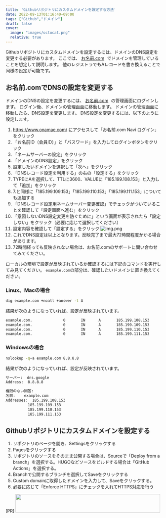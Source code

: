 ```yaml
---
title: 'Githubリポジトリにカスタムドメインを設定する方法'
date: 2022-09-13T01:16:40+09:00
tags: ["Github","ドメイン"]
draft: false
cover:
  image: "images/octocat.png"
  relative: true
---
```

Githubリポジトリにカスタムドメインを設定するには、ドメインのDNS設定を変更する必要があります。
ここでは、
<a href="https://px.a8.net/svt/ejp?a8mat=3TJBXA+BKRHS2+50+2HHVNM" rel="nofollow">お名前.com</a>
<img border="0" width="1" height="1" src="https://www19.a8.net/0.gif?a8mat=3TJBXA+BKRHS2+50+2HHVNM" alt="">
でドメインを管理していることを想定して説明します。
他のレジストラでもAレコードを書き換えることで同様の設定が可能です。




## お名前.comでDNSの設定を変更する
ドメインのDNSの設定を変更するには、
<a href="https://px.a8.net/svt/ejp?a8mat=3TJBXA+BKRHS2+50+2HHVNM" rel="nofollow">お名前.com</a>
<img border="0" width="1" height="1" src="https://www19.a8.net/0.gif?a8mat=3TJBXA+BKRHS2+50+2HHVNM" alt="">
の管理画面にログインします。
ログイン後、ドメインの管理画面に移動します。
ドメインの管理画面に移動したら、DNS設定を変更します。
DNS設定を変更するには、以下のように設定します。
1. https://www.onamae.com/ にアクセスして「お名前.com Navi ログイン」をクリック
2. 「お名前ID（会員ID）」と「パスワード」を入力してログインボタンをクリック
3. 「ネームサーバーの設定」をクリック
4. 「ドメインのDNS設定」をクリック
5. 設定したいドメインを選択して「次へ」をクリック
6. 「DNSレコード設定を利用する」の右の「設定する」をクリック
7. TYPEにAを選択して、TTLに3600、VALUEに「185.199.108.153」と入力して「追加」をクリック
8. 7.と同様に「185.199.109.153」「185.199.110.153」「185.199.111.153」についても追加する
9. 「DNSレコード設定用ネームサーバー変更確認」でチェックがついていることを確認して「設定画面へ進む」をクリック
10. 「意図しないDNS設定変更を防ぐために」という画面が表示されたら「設定しない」をクリック（必要に応じて選択してください）
11. 設定内容を確認して「設定する」をクリック
![img.png](images/img.png)
12. これでDNS設定は以上となります。反映完了まで最大72時間程度かかる場合があります。
13. 72時間経っても反映されない場合は、お名前.comのサポートに問い合わせてみてください。

ローカルの環境で設定が反映されているか確認するには下記のコマンドを実行してみ見てください。
`example.com`の部分は、確認したいドメインに置き換えてください。

### Linux、Macの場合
```bash
dig example.com +noall +answer -t A
```
結果が次のようになっていれば、設定が反映されています。
```bash
example.com.              0       IN      A       185.199.108.153
example.com.              0       IN      A       185.199.109.153
example.com.              0       IN      A       185.199.110.153
example.com.              0       IN      A       185.199.111.153
```

### Windowsの場合
```bash
nslookup -q=a example.com 8.8.8.8
```
結果が次のようになっていれば、設定が反映されています。
```bash
サーバー:  dns.google
Address:  8.8.8.8

権限のない回答:
名前:    example.com
Addresses:  185.199.108.153
          185.199.109.153
          185.199.110.153
          185.199.111.153
```

## Githubリポジトリにカスタムドメインを設定する
1. リポジトリのページを開き、Settingsをクリックする
2. Pagesをクリックする
3. リポジトリのソースをそのまま公開する場合は、Sourceで「Deploy from a branch」を選択する。HUGOなどソースをビルドする場合は「GitHub Actions」を選択する。
4. Branchで公開するブランチを選択してSaveをクリックする
5. Custom domainに取得したドメインを入力して、Saveをクリックする。
6. 必要に応じて「Enforce HTTPS」にチェックを入れてHTTPS対応を行う


[PR]
<a href="https://px.a8.net/svt/ejp?a8mat=3TJBXA+BKRHS2+50+2HQGAP" rel="nofollow">
<img border="0" width="468" height="60" alt="" src="https://www24.a8.net/svt/bgt?aid=231009310700&wid=003&eno=01&mid=s00000000018015072000&mc=1"></a>
<img border="0" width="1" height="1" src="https://www14.a8.net/0.gif?a8mat=3TJBXA+BKRHS2+50+2HQGAP" alt="">


